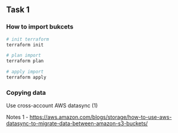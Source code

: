 ## Task 1
### How to import bukcets 
```bash
# init terraform
terraform init

# plan import
terraform plan

# apply import
terraform apply
```

### Copying data
Use cross-account AWS datasync (1)





Notes
1 - https://aws.amazon.com/blogs/storage/how-to-use-aws-datasync-to-migrate-data-between-amazon-s3-buckets/

